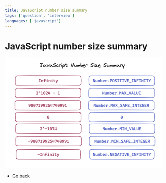 ```yaml
---
title: JavaScript number size summary
tags: ['question', 'interview']
languages: ['javascript']
---
```

# JavaScript number size summary

![JavaScript number size summary](https://raw.githubusercontent.com/AndersDeath/holy-theory/main/images/javascript-number-size-summary.png)

* [Go back](../readme.md)